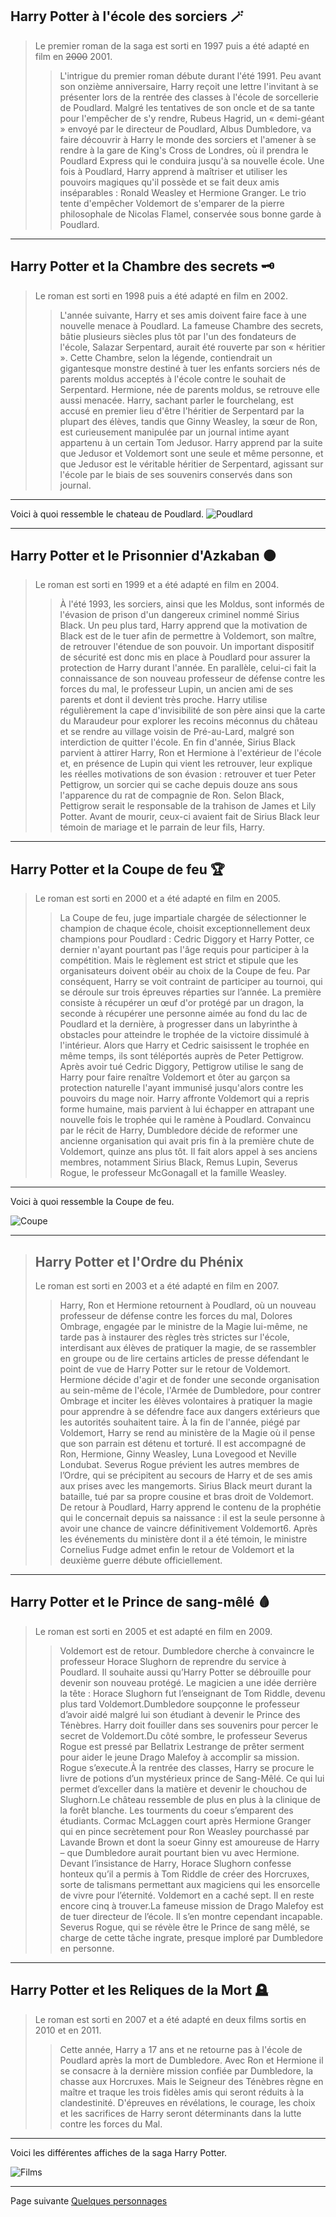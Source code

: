 ## Harry Potter à l'école des sorciers 🪄
> 
> Le premier roman de la saga est sorti en 1997 puis a été adapté en film en ~~2000~~ 2001. 
> > L'intrigue du premier roman débute durant l'été 1991. Peu avant son onzième anniversaire, Harry reçoit une lettre l'invitant à se présenter lors de la rentrée des classes à l'école de sorcellerie de Poudlard. Malgré les tentatives de son oncle et de sa tante pour l'empêcher de s'y rendre, Rubeus Hagrid, un « demi-géant » envoyé par le directeur de Poudlard, Albus Dumbledore, va faire découvrir à Harry le monde des sorciers et l'amener à se rendre à la gare de King's Cross de Londres, où il prendra le Poudlard Express qui le conduira jusqu'à sa nouvelle école. Une fois à Poudlard, Harry apprend à maîtriser et utiliser les pouvoirs magiques qu'il possède et se fait deux amis inséparables : Ronald Weasley et Hermione Granger. Le trio tente d'empêcher Voldemort de s'emparer de la pierre philosophale de Nicolas Flamel, conservée sous bonne garde à Poudlard. 
>
* * * 
> 
## Harry Potter et la Chambre des secrets 🗝️
>
> Le roman est sorti en 1998 puis a été adapté en film en 2002.
>> L'année suivante, Harry et ses amis doivent faire face à une nouvelle menace à Poudlard. La fameuse Chambre des secrets, bâtie plusieurs siècles plus tôt par l'un des fondateurs de l'école, Salazar Serpentard, aurait été rouverte par son « héritier ». Cette Chambre, selon la légende, contiendrait un gigantesque monstre destiné à tuer les enfants sorciers nés de parents moldus acceptés à l'école contre le souhait de Serpentard. Hermione, née de parents moldus, se retrouve elle aussi menacée. Harry, sachant parler le fourchelang, est accusé en premier lieu d'être l'héritier de Serpentard par la plupart des élèves, tandis que Ginny Weasley, la sœur de Ron, est curieusement manipulée par un journal intime ayant appartenu à un certain Tom Jedusor. Harry apprend par la suite que Jedusor et Voldemort sont une seule et même personne, et que Jedusor est le véritable héritier de Serpentard, agissant sur l'école par le biais de ses souvenirs conservés dans son journal.
>
* * * 
>
Voici à quoi ressemble le chateau de Poudlard. ![Poudlard](https://user-images.githubusercontent.com/144808157/273626371-597a095d-792a-4501-b6c7-c605faad0bf2.png)
>
>
* * * 
>
## Harry Potter et le Prisonnier d'Azkaban ⚫
>
> Le roman est sorti en 1999 et a été adapté en film en 2004.
>> À l'été 1993, les sorciers, ainsi que les Moldus, sont informés de l'évasion de prison d'un dangereux criminel nommé Sirius Black. Un peu plus tard, Harry apprend que la motivation de Black est de le tuer afin de permettre à Voldemort, son maître, de retrouver l'étendue de son pouvoir. Un important dispositif de sécurité est donc mis en place à Poudlard pour assurer la protection de Harry durant l'année. En parallèle, celui-ci fait la connaissance de son nouveau professeur de défense contre les forces du mal, le professeur Lupin, un ancien ami de ses parents et dont il devient très proche. Harry utilise régulièrement la cape d'invisibilité de son père ainsi que la carte du Maraudeur pour explorer les recoins méconnus du château et se rendre au village voisin de Pré-au-Lard, malgré son interdiction de quitter l'école. En fin d'année, Sirius Black parvient à attirer Harry, Ron et Hermione à l'extérieur de l'école et, en présence de Lupin qui vient les retrouver, leur explique les réelles motivations de son évasion : retrouver et tuer Peter Pettigrow, un sorcier qui se cache depuis douze ans sous l'apparence du rat de compagnie de Ron. Selon Black, Pettigrow serait le responsable de la trahison de James et Lily Potter. Avant de mourir, ceux-ci avaient fait de Sirius Black leur témoin de mariage et le parrain de leur fils, Harry.
>
* * * 
>
## Harry Potter et la Coupe de feu 🏆
>
> Le roman est sorti en 2000 et a été adapté en film en 2005.
>> La Coupe de feu, juge impartiale chargée de sélectionner le champion de chaque école, choisit exceptionnellement deux champions pour Poudlard : Cedric Diggory et Harry Potter, ce dernier n'ayant pourtant pas l'âge requis pour participer à la compétition. Mais le règlement est strict et stipule que les organisateurs doivent obéir au choix de la Coupe de feu. Par conséquent, Harry se voit contraint de participer au tournoi, qui se déroule sur trois épreuves réparties sur l’année. La première consiste à récupérer un œuf d'or protégé par un dragon, la seconde à récupérer une personne aimée au fond du lac de Poudlard et la dernière, à progresser dans un labyrinthe à obstacles pour atteindre le trophée de la victoire dissimulé à l'intérieur. Alors que Harry et Cedric saisissent le trophée en même temps, ils sont téléportés auprès de Peter Pettigrow. Après avoir tué Cedric Diggory, Pettigrow utilise le sang de Harry pour faire renaître Voldemort et ôter au garçon sa protection naturelle l'ayant immunisé jusqu'alors contre les pouvoirs du mage noir. Harry affronte Voldemort qui a repris forme humaine, mais parvient à lui échapper en attrapant une nouvelle fois le trophée qui le ramène à Poudlard. Convaincu par le récit de Harry, Dumbledore décide de reformer une ancienne organisation qui avait pris fin à la première chute de Voldemort, quinze ans plus tôt. Il fait alors appel à ses anciens membres, notamment Sirius Black, Remus Lupin, Severus Rogue, le professeur McGonagall et la famille Weasley.
>
* * * 
>
Voici à quoi ressemble la Coupe de feu.
>
![Coupe](https://user-images.githubusercontent.com/144808157/273626399-4fcf28ab-114c-48ec-ba3b-d663ccbca332.jpeg)
> 
>
* * * 
>
> ## Harry Potter et l'Ordre du Phénix 
>
> Le roman est sorti en 2003 et a été adapté en film en 2007.
>> Harry, Ron et Hermione retournent à Poudlard, où un nouveau professeur de défense contre les forces du mal, Dolores Ombrage, engagée par le ministre de la Magie lui-même, ne tarde pas à instaurer des règles très strictes sur l'école, interdisant aux élèves de pratiquer la magie, de se rassembler en groupe ou de lire certains articles de presse défendant le point de vue de Harry Potter sur le retour de Voldemort. Hermione décide d'agir et de fonder une seconde organisation au sein-même de l'école, l'Armée de Dumbledore, pour contrer Ombrage et inciter les élèves volontaires à pratiquer la magie pour apprendre à se défendre face aux dangers extérieurs que les autorités souhaitent taire. À la fin de l'année, piégé par Voldemort, Harry se rend au ministère de la Magie où il pense que son parrain est détenu et torturé. Il est accompagné de Ron, Hermione, Ginny Weasley, Luna Lovegood et Neville Londubat. Severus Rogue prévient les autres membres de l’Ordre, qui se précipitent au secours de Harry et de ses amis aux prises avec les mangemorts. Sirius Black meurt durant la bataille, tué par sa propre cousine et bras droit de Voldemort. De retour à Poudlard, Harry apprend le contenu de la prophétie qui le concernait depuis sa naissance : il est la seule personne à avoir une chance de vaincre définitivement Voldemort6. Après les événements du ministère dont il a été témoin, le ministre Cornelius Fudge admet enfin le retour de Voldemort et la deuxième guerre débute officiellement.
>
* * * 
>
## Harry Potter et le Prince de sang-mêlé 🩸
>
> Le roman est sorti en 2005 et est adapté en film en 2009.
>> Voldemort est de retour. Dumbledore cherche à convaincre le professeur Horace Slughorn de reprendre du service à Poudlard. Il souhaite aussi qu’Harry Potter se débrouille pour devenir son nouveau protégé. Le magicien a une idée derrière la tête : Horace Slughorn fut l’enseignant de Tom Riddle, devenu plus tard Voldemort.Dumbledore soupçonne le professeur d’avoir aidé malgré lui son étudiant à devenir le Prince des Ténèbres. Harry doit fouiller dans ses souvenirs pour percer le secret de Voldemort.Du côté sombre, le professeur Severus Rogue est pressé par Bellatrix Lestrange de prêter serment pour aider le jeune Drago Malefoy à accomplir sa mission. Rogue s’execute.À la rentrée des classes, Harry se procure le livre de potions d’un mystérieux prince de Sang-Mêlé. Ce qui lui permet d’exceller dans la matière et devenir le chouchou de Slughorn.Le château ressemble de plus en plus à la clinique de la forêt blanche. Les tourments du coeur s’emparent des étudiants. Cormac McLaggen court après Hermione Granger qui en pince secrètement pour Ron Weasley pourchassé par Lavande Brown et dont la soeur Ginny est amoureuse de Harry – que Dumbledore aurait pourtant bien vu avec Hermione.
Devant l’insistance de Harry, Horace Slughorn confesse honteux qu’il a permis à Tom Riddle de créer des Horcruxes, sorte de talismans permettant aux magiciens qui les ensorcelle de vivre pour l’éternité. Voldemort en a caché sept. Il en reste encore cinq à trouver.La fameuse mission de Drago Malefoy est de tuer directeur de l’école. Il s’en montre cependant incapable. Severus Rogue, qui se révèle être le Prince de sang mêlé, se charge de cette tâche ingrate, presque imploré par Dumbledore en personne.
>
* * * 
>
## Harry Potter et les Reliques de la Mort 🪦
>
> Le roman est sorti en 2007 et a été adapté en deux films sortis en 2010 et en 2011.
>> Cette année, Harry a 17 ans et ne retourne pas à l'école de Poudlard après la mort de Dumbledore. Avec Ron et Hermione il se consacre à la dernière mission confiée par Dumbledore, la chasse aux Horcruxes. Mais le Seigneur des Ténèbres règne en maître et traque les trois fidèles amis qui seront réduits à la clandestinité. D'épreuves en révélations, le courage, les choix et les sacrifices de Harry seront déterminants dans la lutte contre les forces du Mal.
>
* * * 
>
Voici les différentes affiches de la saga Harry Potter.
>
![Films](https://user-images.githubusercontent.com/144808157/273626409-e13d2007-82b8-425f-a0d8-746d6e97133f.png)
>
>
* * * 
Page suivante [Quelques personnages](https://github.com/ChloeBED/Harry-Potter/blob/bb62f02ab7cf1d41984ae249c2883309f10d7994/personnages.md)
>
>



